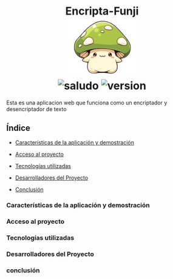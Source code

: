 <div align="center">
  <h1 align="center">
    Encripta-Funji
    <br />
    <a href="">
      <img src="https://github.com/AndresFelipePiedrahita/challenge/blob/main/assets/honguito.png" alt="Honguito" width="200px">
    </a>
    <br />
    <img src="https://img.shields.io/badge/hola-criaturitas-orange" alt="saludo">
    <img src="https://img.shields.io/badge/version-1.0-green" alt="version">
  </h1>
</div>

<p>Esta es una aplicacion web que funciona como un encriptador y desencriptador de texto</p>

<h2>Índice</h2>

* [Características de la aplicación y demostración](#Características-de-la-aplicación-y-demostración)

* [Acceso al proyecto](#acceso-proyecto)

* [Tecnologías utilizadas](#tecnologías-utilizadas)

* [Desarrolladores del Proyecto](#desarrolladores)

* [Conclusión](#conclusión)

<h3 id="Características-de-la-aplicación-y-demostración">Características de la aplicación y demostración</h3>
<h3 id="acceso-proyecto">Acceso al proyecto</h3>
<h3 id="tecnologías-utilizadas">Tecnologías utilizadas</h3>
<h3 id="desarrolladores">Desarrolladores del Proyecto</h3>
<h3 id="conclusión">conclusión</h3>
  


